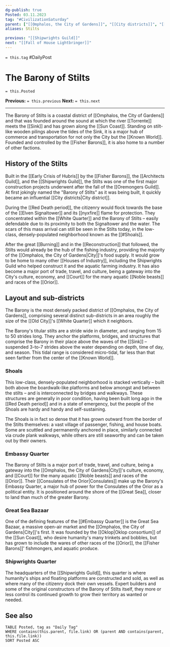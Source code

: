 ```yaml
---
dg-publish: true
Posted: 03.11.2023
tag: "#CivilizationSaturday"
parent: ["[[Omphalos, the City of Gardens]]", "[[City districts]]", "[[Fisher Barons]]"]
aliases: Stilts

previous: "[[Shipwrights Guild]]"
next: "[[Fall of House Lightbringer]]"
---
```

`= this.tag` #DailyPost 
# The Barony of Stilts
`= this.Posted`

**Previous:** `= this.previous`
**Next:** `= this.next`

---

The Barony of Stilts is a coastal district of [[Omphalos, the City of Gardens]] and that was founded around the sound at which the river [[Torrente]] meets the [[Sink]] and has grown along the [[Sun Coast]]. Standing on stilt-like wooden pilings above the tides of the Sink, it is a major hub of commerce and transportation for not only the City but the [[Known World]]. Founded and controlled by the [[Fisher Barons]], it is also home to a number of other factions.

## History of the Stilts

Built in the [[Early Crisis of Hubris]] by the [[Fisher Barons]], the [[Architects Guild]], and the [[Shipwrights Guild]], the Stilts was one of the first major construction projects underwent after the fall of the [[Oremongers Guild]]. At first jokingly named the "Barony of Stilts" as it was being built, it quickly became an influential [[City districts|City district]].

During the [[Red Death period]], the citizenry would flock towards the base of the [[Elven Signaltower]] and its [[nyxfire]] flame for protection. They concentrated within the [[White Quarter]] and the Barony of Stilts – easily defendable due to its proximity to both the Signaltower and the water. The scars of this mass arrival can still be seen in the Stilts today, in the low-class, densely-populated neighborhood known as the [[#Shoals]].

After the great [[Burning]] and in the [[Reconstruction]] that followed, the Stilts would already be the hub of the fishing industry, providing the majority of the [[Omphalos, the City of Gardens|City]]'s food supply. It would grow to be home to many other [[Houses of Industry]], including the Shipwrights Guild who helped construct it and the aquatic farming industry. It has also become a major port of trade, travel, and culture, being a gateway into the City's culture, economy, and [[Court]] for the many aquatic [[Noble beasts]] and races of the [[Orior]].

## Layout and sub-districts

The Barony is the most densely packed district of [[Omphalos, the City of Gardens]], comprising several distinct sub-districts in an area roughly the size of the [[Old City]]'s [[White Quarter]] which it neighbors.

The Barony's titular stilts are a stride wide in diameter, and ranging from 15 to 50 strides long. They anchor the platforms, bridges, and structures that comprise the Barony in their place above the waves of the [[Sink]] – suspended 3-to-7 strides above the water depending on depth, time of day, and season. This tidal range is considered micro-tidal, far less than that seen farther from the center of the [[Known World]].

### Shoals

This low-class, densely-populated neighborhood is stacked vertically – built both above the boardwalk-like platforms and below amongst and between the stilts – and is interconnected by bridges and walkways. These structures are generally in poor condition, having been built long ago in the [[Red Death period]] and in a state of emergency, but the people of the Shoals are hardy and handy and self-sustaining.

The Shoals is in fact so dense that it has grown outward from the border of the Stilts themselves: a vast village of passenger, fishing, and house boats. Some are scuttled and permanently anchored in place, similarly connected via crude plank walkways, while others are still seaworthy and can be taken out by their owners.

### Embassy Quarter

The Barony of Stilts is a major port of trade, travel, and culture, being a gateway into the [[Omphalos, the City of Gardens|City]]'s culture, economy, and [[Court]] for the many aquatic [[Noble beasts]] and races of the [[Orior]]. Their [[Consulates of the Orior|Consulates]] make up the Barony's Embassy Quarter, a major hub of power for the Consulates of the Orior as a political entity. It is positioned around the shore of the [[Great Sea]], closer to land than much of the greater Barony.

### Great Sea Bazaar

One of the defining features of the [[#Embassy Quarter]] is the Great Sea Bazaar, a massive open-air market and the [[Omphalos, the City of Gardens|City]]'s first. It was founded by the [[Oklop|Oklop consortium]] of the [[Sun Coast]], who desire humanity's many trinkets and bobbles, but has grown to include the wares of other races of the [[Orior]], the [[Fisher Barons]]' fishmongers, and aquatic produce.

### Shipwrights Quarter

The headquarters of the [[Shipwrights Guild]], this quarter is where humanity's ships and floating platforms are constructed and sold, as well as where many of the citizenry dock their own vessels. Expert builders and some of the original constructors of the Barony of Stilts itself, they more or less control its continued growth to grow their territory as wanted or needed.

## See also
```dataview
TABLE Posted, tag as "Daily Tag"
WHERE contains(this.parent, file.link) OR (parent AND contains(parent, this.file.link))
SORT Posted ASC
```